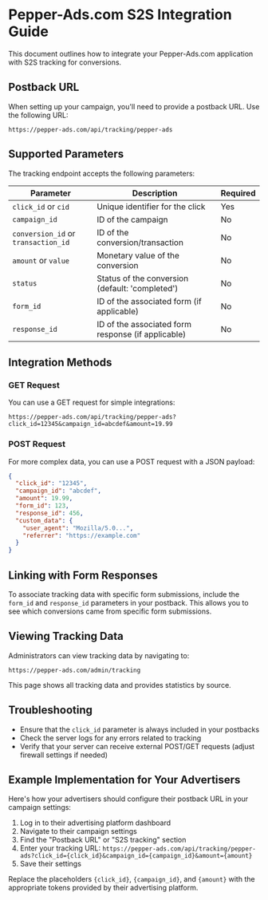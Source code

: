 # Pepper-Ads.com S2S Integration Guide

This document outlines how to integrate your Pepper-Ads.com application with S2S tracking for conversions.

## Postback URL

When setting up your campaign, you'll need to provide a postback URL. Use the following URL:

```
https://pepper-ads.com/api/tracking/pepper-ads
```

## Supported Parameters

The tracking endpoint accepts the following parameters:

| Parameter | Description | Required |
|-----------|-------------|----------|
| `click_id` or `cid` | Unique identifier for the click | Yes |
| `campaign_id` | ID of the campaign | No |
| `conversion_id` or `transaction_id` | ID of the conversion/transaction | No |
| `amount` or `value` | Monetary value of the conversion | No |
| `status` | Status of the conversion (default: 'completed') | No |
| `form_id` | ID of the associated form (if applicable) | No |
| `response_id` | ID of the associated form response (if applicable) | No |

## Integration Methods

### GET Request

You can use a GET request for simple integrations:

```
https://pepper-ads.com/api/tracking/pepper-ads?click_id=12345&campaign_id=abcdef&amount=19.99
```

### POST Request

For more complex data, you can use a POST request with a JSON payload:

```json
{
  "click_id": "12345",
  "campaign_id": "abcdef",
  "amount": 19.99,
  "form_id": 123,
  "response_id": 456,
  "custom_data": {
    "user_agent": "Mozilla/5.0...",
    "referrer": "https://example.com"
  }
}
```

## Linking with Form Responses

To associate tracking data with specific form submissions, include the `form_id` and `response_id` parameters in your postback. This allows you to see which conversions came from specific form submissions.

## Viewing Tracking Data

Administrators can view tracking data by navigating to:

```
https://pepper-ads.com/admin/tracking
```

This page shows all tracking data and provides statistics by source.

## Troubleshooting

- Ensure that the `click_id` parameter is always included in your postbacks
- Check the server logs for any errors related to tracking
- Verify that your server can receive external POST/GET requests (adjust firewall settings if needed)

## Example Implementation for Your Advertisers

Here's how your advertisers should configure their postback URL in your campaign settings:

1. Log in to their advertising platform dashboard
2. Navigate to their campaign settings
3. Find the "Postback URL" or "S2S tracking" section
4. Enter your tracking URL: `https://pepper-ads.com/api/tracking/pepper-ads?click_id={click_id}&campaign_id={campaign_id}&amount={amount}`
5. Save their settings

Replace the placeholders `{click_id}`, `{campaign_id}`, and `{amount}` with the appropriate tokens provided by their advertising platform. 